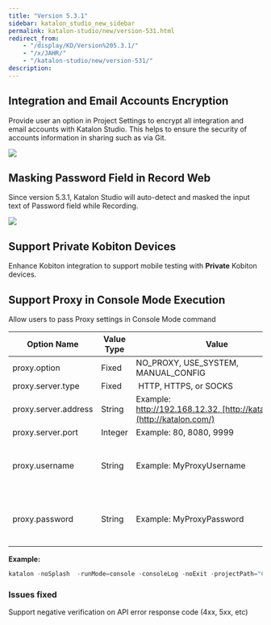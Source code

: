 ```yaml
---
title: "Version 5.3.1"
sidebar: katalon_studio_new_sidebar
permalink: katalon-studio/new/version-531.html
redirect_from:
    - "/display/KD/Version%205.3.1/"
    - "/x/JAHR/"
    - "/katalon-studio/new/version-531/"
description:
---
```

Integration and Email Accounts Encryption
-----------------------------------------

Provide user an option in Project Settings to encrypt all integration and email accounts with Katalon Studio. This helps to ensure the security of accounts information in sharing such as via Git. 

![](../../images/katalon-studio/new/version-531/image2018-3-1-113A523A11.png)

Masking Password Field in Record Web
------------------------------------

Since version 5.3.1, Katalon Studio will auto-detect and masked the input text of Password field while Recording.

![](../../images/katalon-studio/new/version-531/image2018-3-1-123A273A59.png)

Support Private Kobiton Devices
-------------------------------

Enhance Kobiton integration to support mobile testing with **Private** Kobiton devices. 

Support Proxy in Console Mode Execution
---------------------------------------

Allow users to pass Proxy settings in Console Mode command

| Option Name | Value Type | Value | Mandatory? |
| --- | --- | --- | --- |
| proxy.option | Fixed | NO\_PROXY, USE\_SYSTEM, MANUAL_CONFIG | YES |
| proxy.server.type | Fixed |  HTTP, HTTPS, or SOCKS | YES |
| proxy.server.address | String | Example: http://192.168.12.32, [http://katalon.com](http://katalon.com/) | YES |
| proxy.server.port | Integer | Example: 80, 8080, 9999 | YES |
| proxy.username | String | Example: MyProxyUsername | Optional (YES if your proxy server requires authentication) |
| proxy.password | String | Example: MyProxyPassword | Optional (YES if your proxy server requires authentication) |

**Example:**

```groovy
katalon -noSplash  -runMode=console -consoleLog -noExit -projectPath="C:\Users\Katalon Studio\Project\YourProject.prj" -retry=0 -testSuitePath="Test Suites/TS_RegressionTest" -browserType="Chrome (headless)" --config -proxy.option=MANUAL_CONFIG -proxy.server.type=HTTP -proxy.server.address="http://192.168.12.32" -proxy.server.port="8888"
```

### Issues fixed

Support negative verification on API error response code (4xx, 5xx, etc)